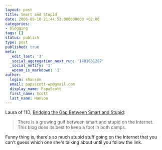 ```yaml
---
layout: post
title: Smart and Stupid
date: 2006-09-10 21:44:53.000000000 +02:00
categories:
- blogging
tags: []
status: publish
type: post
published: true
meta:
  _edit_last: '3'
  _social_aggregation_next_run: '1401631287'
  _social_notify: '1'
  _wpcom_is_markdown: '1'
author:
  login: shanson
  email: papascott-wp@gmail.com
  display_name: PapaScott
  first_name: Scott
  last_name: Hanson
---
```

<p>Laura of 11D, <a href="http://11d.typepad.com/blog/2006/09/bridging_the_ga.html">Bridging the Gap Between Smart and Stupid</a>:</p>
<blockquote><p>
  There is a growing gulf between smart and stupid on the Internet. This blog does its best to keep a foot in both camps.
</p></blockquote>
<p>Funny thing is, there's so much stupid stuff going on the Internet that you can't guess which one she's talking about until you follow the link.</p>
